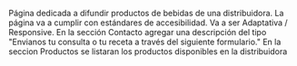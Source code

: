Página dedicada a difundir productos de bebidas de una distribuidora. La página va a cumplir con estándares de accesibilidad. Va a ser Adaptativa / Responsive.
En la sección Contacto agregar una descripción del tipo "Envianos tu consulta o tu receta a través del siguiente formulario."
En la seccion Productos se listaran los productos disponibles en la distribuidora
